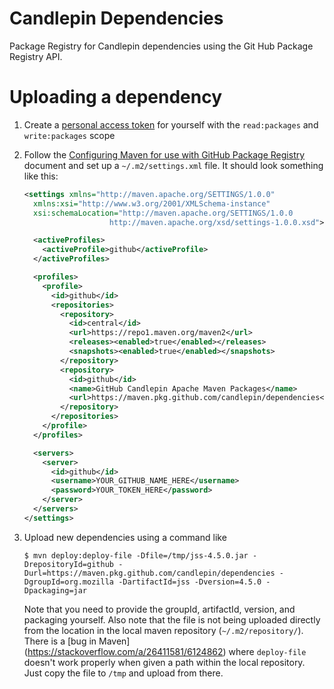 # Candlepin Dependencies
Package Registry for Candlepin dependencies using the Git Hub Package Registry API.

# Uploading a dependency

1. Create a [personal access token](https://help.github.com/en/github/authenticating-to-github/creating-a-personal-access-token-for-the-command-line) for yourself with the `read:packages` and `write:packages` scope
2. Follow the [Configuring Maven for use with GitHub Package Registry](https://help.github.com/en/github/managing-packages-with-github-package-registry/configuring-apache-maven-for-use-with-github-package-registry) document and set up a `~/.m2/settings.xml` file.  It should look something like this:

   ```xml
   <settings xmlns="http://maven.apache.org/SETTINGS/1.0.0"
     xmlns:xsi="http://www.w3.org/2001/XMLSchema-instance"
     xsi:schemaLocation="http://maven.apache.org/SETTINGS/1.0.0
                      http://maven.apache.org/xsd/settings-1.0.0.xsd">

     <activeProfiles>
       <activeProfile>github</activeProfile>
     </activeProfiles>

     <profiles>
       <profile>
         <id>github</id>
         <repositories>
           <repository>
             <id>central</id>
             <url>https://repo1.maven.org/maven2</url>
             <releases><enabled>true</enabled></releases>
             <snapshots><enabled>true</enabled></snapshots>
           </repository>
           <repository>
             <id>github</id>
             <name>GitHub Candlepin Apache Maven Packages</name>
             <url>https://maven.pkg.github.com/candlepin/dependencies</url>
           </repository>
         </repositories>
       </profile>
     </profiles>

     <servers>
       <server>
         <id>github</id>
         <username>YOUR_GITHUB_NAME_HERE</username>
         <password>YOUR_TOKEN_HERE</password>
       </server>
     </servers>
   </settings>
   ```
3. Upload new dependencies using a command like

   ```
   $ mvn deploy:deploy-file -Dfile=/tmp/jss-4.5.0.jar -DrepositoryId=github -Durl=https://maven.pkg.github.com/candlepin/dependencies -DgroupId=org.mozilla -DartifactId=jss -Dversion=4.5.0 -Dpackaging=jar
   ```

   Note that you need to provide the groupId, artifactId, version, and packaging yourself.  Also note that the file is not
   being uploaded directly from the location in the local maven repository (`~/.m2/repository/`).  There is a [bug in Maven]
   (https://stackoverflow.com/a/26411581/6124862) where `deploy-file` doesn't work properly when given a path within the
   local repository.  Just copy the file to `/tmp` and upload from there.
